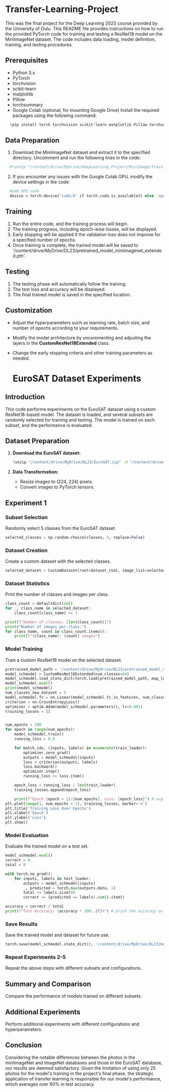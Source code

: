 # Transfer-Learning-Project
This was the final project for the Deep Learning 2023 course provided by the University of Oulu.
This README file provides instructions on how to run the provided PyTorch code for training and testing a ResNet18 model on the MiniImageNet dataset. The code includes data loading, model definition, training, and testing procedures.

## Prerequisites
- Python 3.x
- PyTorch
- torchvision
- scikit-learn
- matplotlib
- Pillow
- torchsummary
- Google Colab (optional, for mounting Google Drive)
Install the required packages using the following command:
```bash
  !pip install torch torchvision scikit-learn matplotlib Pillow torchsummary
```
## Data Preparation
1. Download the MiniImageNet dataset and extract it to the specified directory. Uncomment and run the following lines in the code:
```bash
  #!unzip "/content/drive/MyDrive/DeepLearning_Project/MiniImage/train.rar" -d "/content/drive/MyDrive/DeepLearning_Project/MiniImage"
```
2. If you encounter any issues with the Google Colab GPU, modify the device settings in the code:
```bash
  #add GPU code
  device = torch.device('cuda:0' if torch.cuda.is_available() else 'cpu')
```
## Training

1. Run the entire code, and the training process will begin.
2. The training progress, including epoch-wise losses, will be displayed.
3. Early stopping will be applied if the validation loss does not improve for a specified number of epochs.
4. Once training is complete, the trained model will be saved to '/content/drive/MyDrive/DL23/pretrained_model_miniimagenet_extended.pth'.

## Testing

1. The testing phase will automatically follow the training.
2. The test loss and accuracy will be displayed.
3. The final trained model is saved in the specified location.

## Customization

- Adjust the hyperparameters such as learning rate, batch size, and number of epochs according to your requirements.
- Modify the model architecture by uncommenting and adjusting the layers in the **CustomResNet18Extended** class.
- Change the early stopping criteria and other training parameters as needed.

  # EuroSAT Dataset Experiments

## Introduction
This code performs experiments on the EuroSAT dataset using a custom ResNet18-based model. The dataset is loaded, and several subsets are randomly selected for training and testing. The model is trained on each subset, and the performance is evaluated.

## Dataset Preparation
1. **Download the EuroSAT dataset:**
    ```bash
    !unzip "/content/drive/MyDrive/DL23/EuroSAT.zip" -d "/content/drive/MyDrive/DL23"
    ```

2. **Data Transformation:**
    - Resize images to (224, 224) pixels.
    - Convert images to PyTorch tensors.

## Experiment 1
### Subset Selection
Randomly select 5 classes from the EuroSAT dataset.

```python
selected_classes = np.random.choice(classes, 5, replace=False)
```

### Dataset Creation

Create a custom dataset with the selected classes.
```python
selected_dataset = CustomDataset(root=dataset_root, image_list=selected_images, transform=eurosat_transform)
```

### Dataset Statistics
Print the number of classes and images per class.
```python
class_count = defaultdict(int)
for _, class_name in selected_dataset:
    class_count[class_name] += 1

print(f"Number of classes: {len(class_count)}")
print("Number of images per class:")
for class_name, count in class_count.items():
    print(f"{class_name}: {count} images")
```
### Model Training

Train a custom ResNet18 model on the selected dataset.

```python
pretrained_model_path = '/content/drive/MyDrive/DL23/pretrained_model_miniimagenet_extended.pth'
model_schmodel = CustomResNet18Extended(num_classes=64)
model_schmodel.load_state_dict(torch.load(pretrained_model_path, map_location=torch.device('cpu')))
model_schmodel.eval()
print(model_schmodel)
num_classes_new_dataset = 5
model_schmodel.fc = nn.Linear(model_schmodel.fc.in_features, num_classes_new_dataset)
criterion = nn.CrossEntropyLoss()
optimizer = optim.Adam(model_schmodel.parameters(), lr=0.001)
training_losses = []


num_epochs = 100
for epoch in range(num_epochs):
    model_schmodel.train()
    running_loss = 0.0

    for batch_idx, (inputs, labels) in enumerate(train_loader):
        optimizer.zero_grad()
        outputs = model_schmodel(inputs)
        loss = criterion(outputs, labels)
        loss.backward()
        optimizer.step()
        running_loss += loss.item()

    epoch_loss = running_loss / len(train_loader)
    training_losses.append(epoch_loss)

    print(f"Epoch {epoch + 1}/{num_epochs}, Loss: {epoch_loss}") # avg training loss for this epoch
plt.plot(range(1, num_epochs + 1), training_losses, marker='o')
plt.title('Training Loss Over Epochs')
plt.xlabel('Epoch')
plt.ylabel('Loss')
plt.show()
```

### Model Evaluation

Evaluate the trained model on a test set.

```python
model_schmodel.eval()
correct = 0
total = 0

with torch.no_grad():
    for inputs, labels in test_loader:
        outputs = model_schmodel(inputs)
        _, predicted = torch.max(outputs.data, 1)
        total += labels.size(0)
        correct += (predicted == labels).sum().item()

accuracy = correct / total
print(f"Test Accuracy: {accuracy * 100:.2f}%") # print the accuracy on the test set
```

### Save Results

Save the trained model and dataset for future use.

```python
torch.save(model_schmodel.state_dict(), '/content/drive/MyDrive/DL23/model_schmodel.pth')
```
### Repeat Experiments 2-5

Repeat the above steps with different subsets and configurations.

## Summary and Comparison

Compare the performance of models trained on different subsets.

## Additional Experiments

Perform additional experiments with different configurations and hyperparameters.

## Conclusion

Considering the notable differences between the photos in the miniImageNet and ImageNet databases and those in the EuroSAT database, our results are deemed satisfactory. Given the limitation of using only 25 photos for the model's training in the project's final phase, the strategic application of transfer learning is responsible for our model's performance, which averages over 60% in test accuracy.
